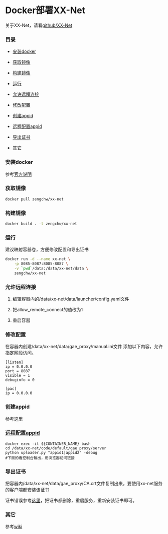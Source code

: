 # Docker部署XX-Net

关于XX-Net，请看[github/XX-Net](https://github.com/XX-net/XX-Net)

### 目录

- [安装docker](#安装docker)

- [获取镜像](#获取镜像)

- [构建镜像](#构建镜像)

- [运行](#运行)

- [允许远程连接](#允许远程连接)

- [修改配置](#修改配置)

- [创建appid](#创建appid)

- [远程配置appid](#远程配置appid)

- [导出证书](#导出证书)

- [其它](#其它)

### 安装docker

 参考[官方说明](https://docs.docker.com/engine/installation/)

### 获取镜像

```sh
docker pull zengchw/xx-net
```

### 构建镜像

```sh
docker build . -t zengchw/xx-net
```

### 运行

建议映射容器卷，方便修改配置和导出证书

```sh
docker run -d --name xx-net \
    -p 8085-8087:8085-8087 \
    -v `pwd`/data:/data/xx-net/data \
    zengchw/xx-net
```

### 允许远程连接

1. 编辑容器内的/data/xx-net/data/launcher/config.yaml文件

2. 把allow_remote_connect的值改为1

3. 重启容器

### 修改配置

在容器内创建/data/xx-net/data/gae_proxy/manual.ini文件
添加以下内容，允许指定网段访问。

```
[listen]
ip = 0.0.0.0
port = 8087
visible = 1
debuginfo = 0

[pac]
ip = 0.0.0.0
```

### 创建appid

 参考[这里](https://github.com/XX-net/XX-Net/wiki/how-to-create-my-appids)

### [远程配置appid](https://github.com/XX-net/XX-Net/tree/master/code/default/gae_proxy/server '官方教程')

```
docker exec -it ${CONTAINER_NAME} bash
cd /data/xx-net/code/default/gae_proxy/server
python uploader.py "appid1|appid2" -debug
#下面的看控制台输出，用浏览器访问链接
```

### 导出证书

把容器内/data/xx-net/data/gae_proxy/CA.crt文件复制出来，要使用xx-net服务的客户端都安装该证书

证书错误参考[这里](https://github.com/XX-net/XX-Net/wiki/%E8%AF%81%E4%B9%A6%E9%94%99%E8%AF%AF)，把证书都删除，重启服务，重新安装证书即可。


### 其它

参考[wiki](https://github.com/XX-net/XX-Net/wiki)
